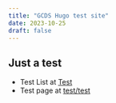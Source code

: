 ```yaml
---
title: "GCDS Hugo test site"
date: 2023-10-25
draft: false
---
```


## Just a test

* Test List at [Test](/test/)
* Test page at [test/test](test/test/)
